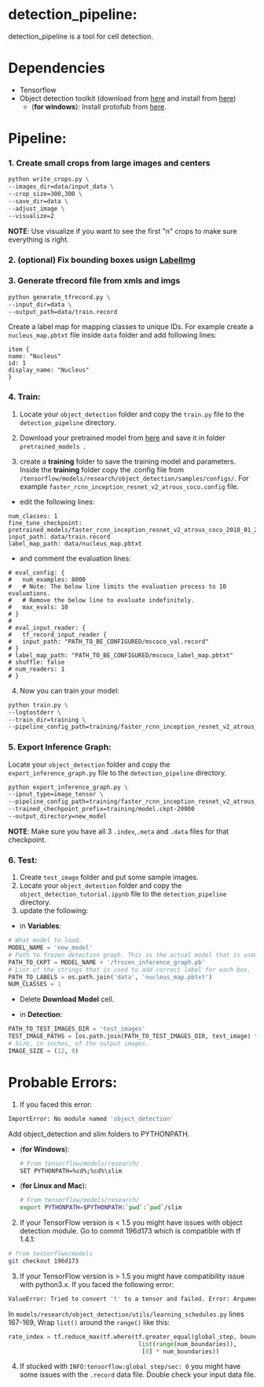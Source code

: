 # detection_pipeline:

detection_pipeline is a tool for cell detection.

# Dependencies

* Tensorflow
* Object detection toolkit (download from [here](https://github.com/tensorflow/models) and install from [here](https://github.com/tensorflow/models/blob/master/research/object_detection/g3doc/installation.md))
  * (__for windows__): Install protofub from [here](https://github.com/google/protobuf/releases).

# Pipeline:

### 1. Create small crops from large images and centers
```bash
python write_crops.py \
--images_dir=data/input_data \
--crop_size=300,300 \
--save_dir=data \
--adjust_image \
--visualize=2
```
__NOTE__: Use visualize if you want to see the first "n" crops to make sure everything is right.

### 2. (optional) Fix bounding boxes usign [LabelImg](https://github.com/tzutalin/labelImg)

### 3. Generate tfrecord file from xmls and imgs
```bash
python generate_tfrecord.py \ 
--input_dir=data \
--output_path=data/train.record
```
Create a label map for mapping classes to unique IDs. For example create a ```nucleus_map.pbtxt``` file inside ```data``` folder and add following lines:
```vim
item {
name: "Nucleus"
id: 1
display_name: "Nucleus"
}
```

### 4. Train:
1. Locate your ```object_detection``` folder and copy the ```train.py``` file to the ```detection_pipeline``` directory.

2. Download your pretrained model from [here](https://github.com/tensorflow/models/blob/master/research/object_detection/g3doc/detection_model_zoo.md) and save it in folder ```pretrained_models ```.

3. create a __training__ folder to save the training model and parameters. Inside the __training__ folder copy the .config file from ```/tensorflow/models/research/object_detection/samples/configs/```.
For example ```faster_rcnn_inception_resnet_v2_atrous_coco.config``` file.

  * edit the following lines:
  ```vim
  num_classes: 1
  fine_tune_checkpoint: pretrained_models/faster_rcnn_inception_resnet_v2_atrous_coco_2018_01_28
  input_path: data/train.record
  label_map_path: data/nucleus_map.pbtxt
  ```
  * and comment the evaluation lines:
  ```vim
  # eval_config: {
  #   num_examples: 8000
  #   # Note: The below line limits the evaluation process to 10 evaluations.
  #   # Remove the below line to evaluate indefinitely.
  #   max_evals: 10
  # }
  # 
  # eval_input_reader: {
  #   tf_record_input_reader {
  #   input_path: "PATH_TO_BE_CONFIGURED/mscoco_val.record"
  # }
  # label_map_path: "PATH_TO_BE_CONFIGURED/mscoco_label_map.pbtxt"
  # shuffle: false
  # num_readers: 1
  # }
  ```
4. Now you can train your model:
  ```bash
  python train.py \
  --logtostderr \
  --train_dir=training \
  --pipeline_config_path=training/faster_rcnn_inception_resnet_v2_atrous_coco.config
  ```
  
### 5. Export Inference Graph:
Locate your ```object_detection``` folder and copy the ```export_inference_graph.py``` file to the ```detection_pipeline``` directory.
```bash
python export_inference_graph.py \
--ipnut_type=image_tensor \
--pipeline_config_path=training/faster_rcnn_inception_resnet_v2_atrous_coco.config \
--trained_chechpoint_prefix=training/model.ckpt-20000
--output_directory=new_model
```
__NOTE__: Make sure you have all 3 ```.index```,```.meta``` and ```.data``` files for that checkpoint.

### 6. Test:
1. Create ```test_image``` folder and put some sample images.
2. Locate your ```object_detection``` folder and copy the ```object_detection_tutorial.ipynb``` file to the ```detection_pipeline``` directory.
3. update the following:
  
  * in __Variables__: 
  ```python
  # What model to load.
  MODEL_NAME = 'new_model'  
  # Path to frozen detection graph. This is the actual model that is used for the object detection.
  PATH_TO_CKPT = MODEL_NAME + '/frozen_inference_graph.pb'  
  # List of the strings that is used to add correct label for each box.
  PATH_TO_LABELS = os.path.join('data', 'nucleus_map.pbtxt') 	
  NUM_CLASSES = 1
  ```

  * Delete __Download Model__ cell.

  * in __Detection__:

  ```python
  PATH_TO_TEST_IMAGES_DIR = 'test_images'
  TEST_IMAGE_PATHS = [os.path.join(PATH_TO_TEST_IMAGES_DIR, test_image) for test_image in os.listdir(PATH_TO_TEST_IMAGES_DIR)]
  # Size, in inches, of the output images.
  IMAGE_SIZE = (12, 8)
  ```

# Probable Errors:

1. If you faced this error:  
  ```bash
  ImportError: No module named 'object_detection'
  ```

  Add object_detection and slim folders to PYTHONPATH.  
  
  - (__for Windows__):
    ```bash
    # From tensorflow/models/research/
    SET PYTHONPATH=%cd%;%cd%\slim
    ```

  - (__for Linux and Mac__):
    ```bash
    # From tensorflow/models/research/
    export PYTHONPATH=$PYTHONPATH:`pwd`:`pwd`/slim
    ```

2. If your TensorFlow version is  < 1.5 you might have issues with object detection module. Go to commit 196d173 which is compatible with tf 1.4.1:

  ```bash
  # from tensorflwo/models
  git checkout 196d173
  ```

3. If your TensorFlow version is > 1.5 you might have compatibility issue with python3.x. If you faced the following error:
  ```bash
  ValueError: Tried to convert 't' to a tensor and failed. Error: Argument must be a dense tensor: range(0, 3) - got shape [3], but wanted [].
  ```
  In ```models/research/object_detection/utils/learning_schedules.py``` lines 167-169, Wrap ```list()``` around the ```range()``` like this:
  ```python
  rate_index = tf.reduce_max(tf.where(tf.greater_equal(global_step, boundaries),
                                       list(range(num_boundaries)),
                                        [0] * num_boundaries))
  ```

4. If stucked with ```INFO:tensorflow:global_step/sec: 0``` you might have some issues with the ```.record``` data file. Double check your input data file.